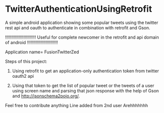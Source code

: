 # TwitterAuthenticationUsingRetrofit
A simple android application showing some popular tweets using the twitter rest api and oauth to authenticate in combination with retrofit and Gson.

!!!!!!!!!!!!!!!!!!!!!!!!!
Useful for complete newcomer in the retrofit and api domain of android
!!!!!!!!!!!!!!!!!!!!!!!!!

Application name= FusionTwitterZed

Steps of this project:

1. Using retrofit to get an application-only authentication token from twitter oauth2 api

2. Using that token to get the list of popular tweet or the tweets of a user using screen name and parsing that json response with the help of Gson and http://jsonschema2pojo.org/.

Feel free to contribute anything
Line added from 2nd user
Arehhhhhhh
